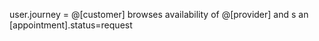 user.journey = @[customer] browses availability of @[provider] and <set>s an [appointment].status=request

